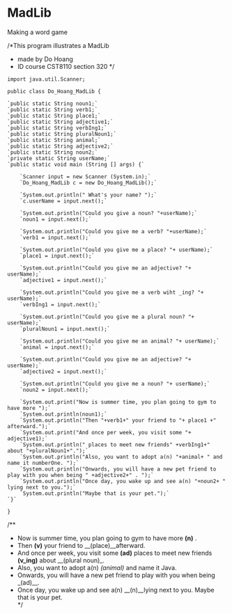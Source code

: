 # MadLib
Making a word game

/*This program illustrates a MadLib
 * made by Do Hoang
 * ID course CST8110 section 320
 */
 
 
`import java.util.Scanner;`

`public class Do_Hoang_MadLib {`

	`public static String noun1;`
	`public static String verb1;`
	`public static String place1;`
	`public static String adjective1;`
	`public static String verbIng1;`
	`public static String pluralNoun1;`
	`public static String animal;`
	`public static String adjective2;`
	`public static String noun2;`
	`private static String userName;`
	`public static void main (String [] args) {`
		
		`Scanner input = new Scanner (System.in);`
		`Do_Hoang_MadLib c = new Do_Hoang_MadLib();`
		
		`System.out.println(" What's your name? ");`
		`c.userName = input.next();`
		
		`System.out.println("Could you give a noun? "+userName);`
		`noun1 = input.next();`
		
		`System.out.println("Could you give me a verb? "+userName);`
		`verb1 = input.next();`
		
		`System.out.println("Could you give me a place? "+ userName);`
		`place1 = input.next();`
		
		`System.out.println("Could you give me an adjective? "+ userName);`
		`adjective1 = input.next();`
		
		`System.out.println("Could you give me a verb wiht _ing? "+ userName);`
		`verbIng1 = input.next();`
		
		`System.out.println("Could you give me a plural noun? "+ userName);`
		`pluralNoun1 = input.next();`
		
		`System.out.println("Could you give me an animal? "+ userName);`
		`animal = input.next();`
		
		`System.out.println("Could you give me an adjective? "+ userName);`
		`adjective2 = input.next();`
		
		`System.out.println("Could you give me a noun? "+ userName);`
		`noun2 = input.next();`

		`System.out.print("Now is summer time, you plan going to gym to have more ");`
		`System.out.println(noun1);`
		`System.out.println("Then "+verb1+" your friend to "+ place1 +" afterward.");`
		`System.out.print("And once per week, you visit some "+ adjective1);`
		`System.out.println(" places to meet new friends" +verbIng1+" about "+pluralNoun1+".");`
		`System.out.println("Also, you want to adopt a(n) "+animal+ " and name it numberOne. ");`
		`System.out.println("Onwards, you will have a new pet friend to play with you when being " +adjective2+" . ");`
		`System.out.println("Once day, you wake up and see a(n) "+noun2+ " lying next to you.");`
		`System.out.println("Maybe that is your pet.");`
	`}`
`}`

/**
 * Now is summer time, you plan going to gym to have more __(n)__ . 
 * Then __(v)__ your friend to __(place)__afterward.
 * And once per week, you visit some __(ad)__ places to meet new friends __(v_ing)__ about __(plural noun)_. 
 * Also, you want to adopt a(n) _(animal)_ and name it Java. 
 * Onwards, you will have a new pet friend to play with you when being _(ad)__. 
 * Once day, you wake up and see a(n) __(n)__lying next to you. Maybe that is your pet.  
 */
